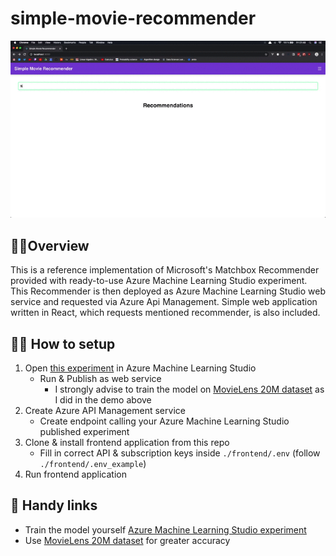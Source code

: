 # simple-movie-recommender
![simple-movie-recommender demo](simple-movie-recommender.gif)

## 🙋‍♂️Overview
This is a reference implementation of Microsoft's Matchbox Recommender provided with ready-to-use Azure Machine Learning Studio experiment. This Recommender is then deployed as Azure Machine Learning Studio web service and requested via Azure Api Management. Simple web application written in React, which requests mentioned recommender, is also included.

## 👨‍🔧 How to setup
1. Open [this experiment](https://gallery.cortanaintelligence.com/Experiment/Simple-Movie-Recommender-Pre-trained-1M-MovieLens) in Azure Machine Learning Studio
    * Run & Publish as web service
        * I strongly advise to train the model on [MovieLens 20M dataset](https://grouplens.org/datasets/movielens/20m/) as I did in the demo above
2. Create Azure API Management service
    * Create endpoint calling your Azure Machine Learning Studio published experiment
3. Clone & install frontend application from this repo
    * Fill in correct API & subscription keys inside `./frontend/.env` (follow `./frontend/.env_example`)
4. Run frontend application

## 🔗 Handy links
- Train the model yourself [Azure Machine Learning Studio experiment](https://gallery.cortanaintelligence.com/Experiment/Simple-Movie-Recommender-Model-MovieLens-1M-not-trained)
- Use [MovieLens 20M dataset](https://grouplens.org/datasets/movielens/20m/) for greater accuracy
